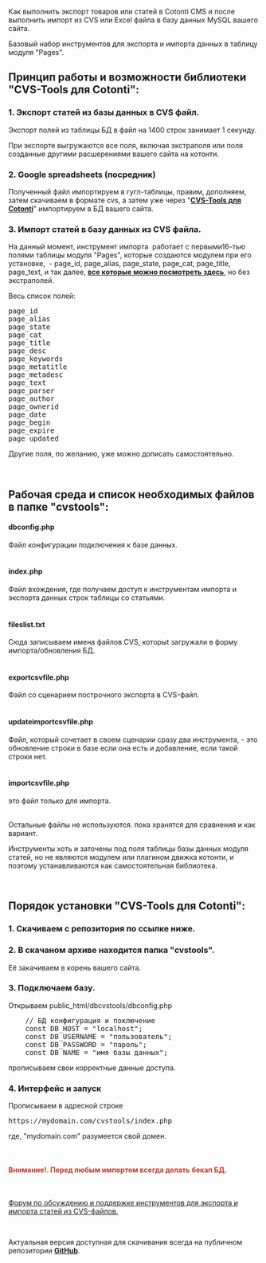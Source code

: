 <p>Как выполнить экспорт товаров или статей в Cotonti CMS и после выполнить импорт из CVS или Excel файла в базу данных MySQL вашего сайта.</p>

<p>Базовый набор инструментов для экспорта и импорта данных в таблицу модуля &quot;Pages&quot;.</p>

<h2>Принцип работы и возможности библиотеки &quot;CVS-Tools для Cotonti&quot;:</h2>

<h3>1. Экспорт статей из базы данных в CVS файл.</h3>

<p>Экспорт полей из таблицы БД в файл на 1400 строк занимает 1 секунду.</p>

<p>При экспорте выгружаются все поля, включая экстраполя или поля созданные другими расшерениями вашего сайта на котонти.</p>

<h3>2. Google spreadsheets (посредник)</h3>

<p>Полученный файл импортируем в гугл-таблицы, правим, дополняем, затем скачиваем в формате cvs, а затем уже через &quot;<strong><a href="https://github.com/webitproff/cot_page_cvstools" rel="nofollow">CVS-Tools для Cotonti</a></strong>&quot; импортируем в БД вашего сайта.</p>

<h3>3. Импорт статей в базу данных из CVS файла.</h3>

<p>На данный момент, инструмент импорта&nbsp; работает с первыми16-тью полями таблицы модуля &quot;Pages&quot;, которые создаются модулем при его установке,&nbsp; - page_id, page_alias, page_state, page_cat, page_title, page_text, и так далее, <a href="https://github.com/Cotonti/Cotonti/blob/39d630e32cec474588cd60df273083bc34efa348/modules/page/setup/page.install.sql#L34" rel="nofollow"><strong>все которые можно посмотреть здесь</strong></a>, но без экстраполей.</p>

<p>Весь список полей:</p>

<pre class="brush:as3;">
page_id
page_alias
page_state
page_cat
page_title
page_desc
page_keywords
page_metatitle
page_metadesc
page_text
page_parser
page_author
page_ownerid
page_date
page_begin
page_expire
page_updated</pre>

<p>Другие поля, по желанию, уже можно дописать самостоятельно.</p>

<p>&nbsp;</p>

<h2>Рабочая среда и список необходимых файлов в папке &quot;cvstools&quot;:</h2>

<h4>dbconfig.php</h4>

<p>Файл конфигурации подключения к базе данных.</p>

<h4><br />
index.php</h4>

<p>Файл вхождения, где получаем доступ к инструментам импорта и экспорта данных строк таблицы со статьями.</p>

<h4><br />
fileslist.txt</h4>

<p>Сюда записываем имена файлов CVS, которыt загружали в форму импорта/обновления БД.</p>

<h4><br />
exportcsvfile.php</h4>

<p>Файл со сценарием построчного экспорта в CVS-файл.</p>

<h4><br />
updateimportcsvfile.php</h4>

<p>Файл, который сочетает в своем сценарии сразу два инструмента, - это обновление строки в базе если она есть и добавление, если такой строки нет.</p>

<h4><br />
importcsvfile.php</h4>

<p>это файл только для импорта.</p>

<p><br />
Остальные файлы не используются. пока хранятся для сравнения и как вариант.</p>

<p>Инструменты хоть и заточены под поля таблицы базы данных модуля статей, но не являются модулем или плагином движка котонти, и поэтому устанавливаются как самостоятельная библиотека.</p>

<p>&nbsp;</p>

<h2>Порядок установки &quot;CVS-Tools для Cotonti&quot;:</h2>

<h3>1. Скачиваем с репозитория по ссылке ниже.</h3>

<h3>2. В скачаном архиве находится папка &quot;cvstools&quot;.</h3>

<p>Её закачиваем в корень вашего сайта.</p>

<h3>3. Подключаем базу.</h3>

<p>Открываем public_html/dbcvstools/dbconfig.php</p>

<pre class="brush:php;">
    // БД конфигурация и поключение  
    const DB_HOST = &quot;localhost&quot;;
    const DB_USERNAME = &quot;пользователь&quot;;
    const DB_PASSWORD = &quot;пароль&quot;;
    const DB_NAME = &quot;имя базы данных&quot;;</pre>

<p>прописываем свои корректные данные доступа.</p>

<h3>4. Интерфейс и запуск</h3>

<p>Прописываем в адресной строке</p>

<pre class="brush:as3;">
https://mydomain.com/cvstools/index.php</pre>

<p>где, &quot;mydomain.com&quot; разумеется свой домен.</p>

<p>&nbsp;</p>

<h4><span style="color:#c0392b;">Внимание!. Перед любым импортом всегда делать бекап БД.</span></h4>

<p>&nbsp;</p>

<p><a href="https://abuyfile.com/ru/forums/cotonti/custom/topic101">Форум по обсуждению и поддержке инструментов для экспорта и импорта статей из CVS-файлов.</a></p>

<p>&nbsp;</p>

<p>Актуальная версия доступная для скачивания всегда на публичном репозитории <a href="https://github.com/webitproff/cot_page_cvstools/tree/main" rel="nofollow"><strong>GitHub</strong></a>.</p>

